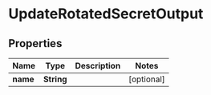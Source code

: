 

# UpdateRotatedSecretOutput


## Properties

Name | Type | Description | Notes
------------ | ------------- | ------------- | -------------
**name** | **String** |  |  [optional]



